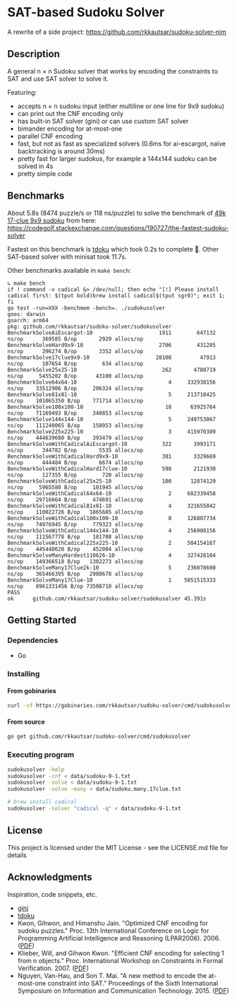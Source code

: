 # SAT-based Sudoku Solver

A rewrite of a side project: https://github.com/rkkautsar/sudoku-solver-nim

## Description

A general n &times; n Sudoku solver that works by encoding the constraints to SAT and use SAT solver to solve it.

Featuring:

- accepts n &times; n sudoku input (either multiline or one line for 9x9 sudoku)
- can print out the CNF encoding only
- has built-in SAT solver (gini) or can use custom SAT solver
- bimander encoding for at-most-one
- parallel CNF encoding
- fast, but not as fast as specialized solvers (0.6ms for ai-escargot, naïve backtracking is around 30ms)
- pretty fast for larger sudokus, for example a 144x144 sudoku can be solved in 4s
- pretty simple code

## Benchmarks

About 5.8s (8474 puzzle/s or 118 ns/puzzle) to solve the benchmark of [49k 17-clue 9x9 sudoku](data/sudoku.many.17clue.txt) from here: https://codegolf.stackexchange.com/questions/190727/the-fastest-sudoku-solver

Fastest on this benchmark is [tdoku](https://www.github.com/t-dillon/tdoku) which took 0.2s to complete :rocket:. Other SAT-based solver with minisat took 11.7s.

Other benchmarks available in `make bench`:

```
↳ make bench
if ! command -v cadical &> /dev/null; then echo "[!] Please install cadical first: $(tput bold)brew install cadical$(tput sgr0)"; exit 1; fi
go test -run=XXX -benchmem -bench=. ./sudokusolver
goos: darwin
goarch: arm64
pkg: github.com/rkkautsar/sudoku-solver/sudokusolver
BenchmarkSolveAiEscargot-10               	    1911	    647132 ns/op	  369585 B/op	    2929 allocs/op
BenchmarkSolveHard9x9-10                  	    2706	    431285 ns/op	  396274 B/op	    3352 allocs/op
BenchmarkSolve17clue9x9-10                	   28108	     47913 ns/op	  107654 B/op	     634 allocs/op
BenchmarkSolve25x25-10                    	     262	   4780719 ns/op	 5455202 B/op	   43100 allocs/op
BenchmarkSolve64x64-10                    	       4	 332938156 ns/op	33512906 B/op	  206324 allocs/op
BenchmarkSolve81x81-10                    	       5	 213718425 ns/op	101065350 B/op	  771714 allocs/op
BenchmarkSolve100x100-10                  	      18	  63925764 ns/op	71169493 B/op	  340853 allocs/op
BenchmarkSolve144x144-10                  	       5	 249753067 ns/op	111240065 B/op	  158053 allocs/op
BenchmarkSolve225x225-10                  	       3	 415970389 ns/op	444639680 B/op	  393479 allocs/op
BenchmarkSolveWithCadicalAiEscargot-10    	     322	   3993171 ns/op	  344782 B/op	    5535 allocs/op
BenchmarkSolveWithCadicalHard9x9-10       	     381	   3329669 ns/op	  444484 B/op	    6674 allocs/op
BenchmarkSolveWithCadicalHard17clue-10    	     598	   2121930 ns/op	  127355 B/op	     720 allocs/op
BenchmarkSolveWithCadical25x25-10         	     100	  12874129 ns/op	 5965580 B/op	  101945 allocs/op
BenchmarkSolveWithCadical64x64-10         	       2	 682339458 ns/op	29716664 B/op	  474691 allocs/op
BenchmarkSolveWithCadical81x81-10         	       4	 321655042 ns/op	110022726 B/op	 1865605 allocs/op
BenchmarkSolveWithCadical100x100-10       	       8	 126807734 ns/op	74976945 B/op	  779323 allocs/op
BenchmarkSolveWithCadical144x144-10       	       4	 256900156 ns/op	111567778 B/op	  181708 allocs/op
BenchmarkSolveWithCadical225x225-10       	       2	 504154167 ns/op	445448628 B/op	  452004 allocs/op
BenchmarkSolveManyHardest110626-10        	       4	 327428104 ns/op	149366518 B/op	 1302273 allocs/op
BenchmarkSolveMany17Clue2k-10             	       5	 236078600 ns/op	365466395 B/op	 2980678 allocs/op
BenchmarkSolveMany17Clue-10               	       1	5851515333 ns/op	8961331456 B/op	73508710 allocs/op
PASS
ok  	github.com/rkkautsar/sudoku-solver/sudokusolver	45.391s
```

## Getting Started

### Dependencies

- Go

### Installing

#### From gobinaries

```sh
curl -sf https://gobinaries.com/rkkautsar/sudoku-solver/cmd/sudokusolver | sh
```

#### From source

```sh
go get github.com/rkkautsar/sudoku-solver/cmd/sudokusolver
```

### Executing program

```sh
sudokusolver -help
sudokusolver -cnf < data/sudoku-9-1.txt
sudokusolver -solve < data/sudoku-9-1.txt
sudokusolver -solve -many < data/sudoku.many.17clue.txt

# brew install cadical
sudokusolver -solver "cadical -q" < data/sudoku-9-1.txt
```

## License

This project is licensed under the MIT License - see the LICENSE.md file for details

## Acknowledgments

Inspiration, code snippets, etc.

- [gini](https://github.com/irifrance/gini)
- [tdoku](https://github.com/t-dillon/tdoku)
- Kwon, Gihwon, and Himanshu Jain. "Optimized CNF encoding for sudoku puzzles." Proc. 13th International Conference on Logic for Programming Artificial Intelligence and Reasoning (LPAR2006). 2006. ([PDF](http://www.cs.cmu.edu/~hjain/papers/sudoku-as-SAT.pdf))
- Klieber, Will, and Gihwon Kwon. "Efficient CNF encoding for selecting 1 from n objects." Proc. International Workshop on Constraints in Formal Verification. 2007. ([PDF](https://www.cs.cmu.edu/~wklieber/papers/2007_efficient-cnf-encoding-for-selecting-1.pdf))
- Nguyen, Van-Hau, and Son T. Mai. "A new method to encode the at-most-one constraint into SAT." Proceedings of the Sixth International Symposium on Information and Communication Technology. 2015. ([PDF](https://www.researchgate.net/profile/Van-Hau-Nguyen/publication/301455290_A_New_Method_to_Encode_the_At-Most-One_Constraint_into_SAT/links/5d2bfbaba6fdcc2462e0e269/A-New-Method-to-Encode-the-At-Most-One-Constraint-into-SAT.pdf))
